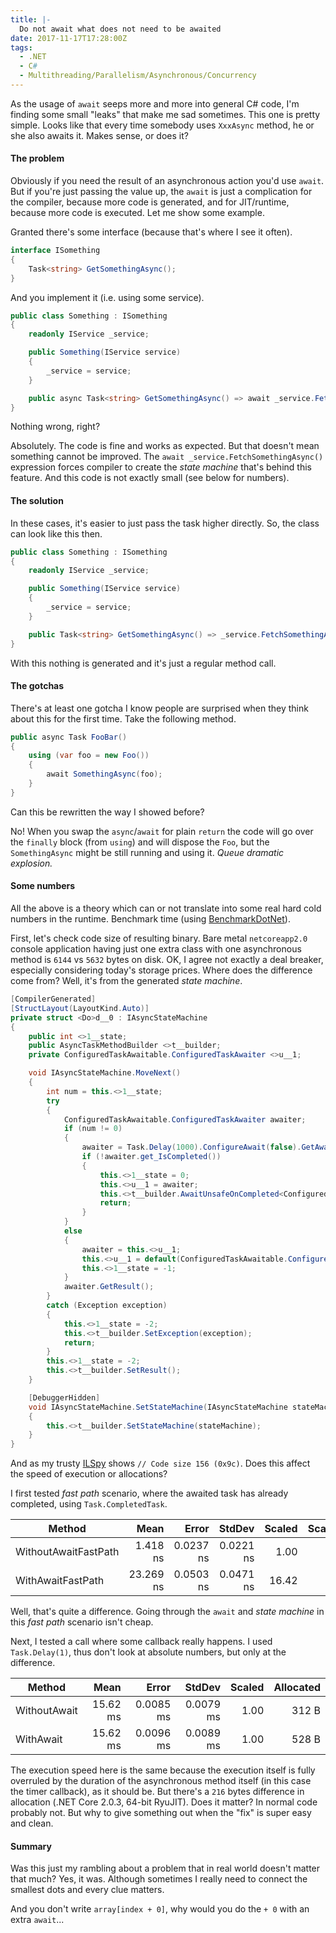 ```yaml
---
title: |-
  Do not await what does not need to be awaited
date: 2017-11-17T17:28:00Z
tags:
  - .NET
  - C#
  - Multithreading/Parallelism/Asynchronous/Concurrency
---
```

As the usage of `await` seeps more and more into general C# code, I'm finding some small "leaks" that make me sad sometimes. This one is pretty simple. Looks like that every time somebody uses `XxxAsync` method, he or she also awaits it. Makes sense, or does it?

<!-- excerpt -->

#### The problem

Obviously if you need the result of an asynchronous action you'd use `await`. But if you're just passing the value up, the `await` is just a complication for the compiler, because more code is generated, and for JIT/runtime, because more code is executed. Let me show some example.

Granted there's some interface (because that's where I see it often).

```csharp
interface ISomething
{
	Task<string> GetSomethingAsync();
}
```

And you implement it (i.e. using some service).

```csharp
public class Something : ISomething
{
	readonly IService _service;

	public Something(IService service)
	{
		_service = service;
	}

	public async Task<string> GetSomethingAsync() => await _service.FetchSomethingAsync();
}
```

Nothing wrong, right?

Absolutely. The code is fine and works as expected. But that doesn't mean something cannot be improved. The `await _service.FetchSomethingAsync()` expression forces compiler to create the _state machine_ that's behind this feature. And this code is not exactly small (see below for numbers).

#### The solution

In these cases, it's easier to just pass the task higher directly. So, the class can look like this then.

```csharp
public class Something : ISomething
{
	readonly IService _service;

	public Something(IService service)
	{
		_service = service;
	}

	public Task<string> GetSomethingAsync() => _service.FetchSomethingAsync();
}
```

With this nothing is generated and it's just a regular method call.

#### The gotchas

There's at least one gotcha I know people are surprised when they think about this for the first time. Take the following method.

```csharp
public async Task FooBar()
{
	using (var foo = new Foo())
	{
		await SomethingAsync(foo);
	}
}
```

Can this be rewritten the way I showed before?

No! When you swap the `async`/`await` for plain `return` the code will go over the `finally` block (from `using`) and will dispose the `Foo`, but the `SomethingAsync` might be still running and using it. _Queue dramatic explosion._

#### Some numbers

All the above is a theory which can or not translate into some real hard cold numbers in the runtime. Benchmark time (using [BenchmarkDotNet][1]).

First, let's check code size of resulting binary. Bare metal `netcoreapp2.0` console application having just one extra class with one asynchronous method is `6144` vs `5632` bytes on disk. OK, I agree not exactly a deal breaker, especially considering today's storage prices. Where does the difference come from? Well, it's from the generated _state machine_.

```csharp
[CompilerGenerated]
[StructLayout(LayoutKind.Auto)]
private struct <Do>d__0 : IAsyncStateMachine
{
	public int <>1__state;
	public AsyncTaskMethodBuilder <>t__builder;
	private ConfiguredTaskAwaitable.ConfiguredTaskAwaiter <>u__1;

	void IAsyncStateMachine.MoveNext()
	{
		int num = this.<>1__state;
		try
		{
			ConfiguredTaskAwaitable.ConfiguredTaskAwaiter awaiter;
			if (num != 0)
			{
				awaiter = Task.Delay(1000).ConfigureAwait(false).GetAwaiter();
				if (!awaiter.get_IsCompleted())
				{
					this.<>1__state = 0;
					this.<>u__1 = awaiter;
					this.<>t__builder.AwaitUnsafeOnCompleted<ConfiguredTaskAwaitable.ConfiguredTaskAwaiter, Test.<Do>d__0>(ref awaiter, ref this);
					return;
				}
			}
			else
			{
				awaiter = this.<>u__1;
				this.<>u__1 = default(ConfiguredTaskAwaitable.ConfiguredTaskAwaiter);
				this.<>1__state = -1;
			}
			awaiter.GetResult();
		}
		catch (Exception exception)
		{
			this.<>1__state = -2;
			this.<>t__builder.SetException(exception);
			return;
		}
		this.<>1__state = -2;
		this.<>t__builder.SetResult();
	}

	[DebuggerHidden]
	void IAsyncStateMachine.SetStateMachine(IAsyncStateMachine stateMachine)
	{
		this.<>t__builder.SetStateMachine(stateMachine);
	}
}
```

And as my trusty [ILSpy][2] shows `// Code size 156 (0x9c)`. Does this affect the speed of execution or allocations?

I first tested _fast path_ scenario, where the awaited task has already completed, using `Task.CompletedTask`.

|               Method |      Mean |     Error |    StdDev | Scaled | ScaledSD | Allocated |
|--------------------- |----------:|----------:|----------:|-------:|---------:|----------:|
| WithoutAwaitFastPath |  1.418 ns | 0.0237 ns | 0.0221 ns |   1.00 |     0.00 |       0 B |
|    WithAwaitFastPath | 23.269 ns | 0.0503 ns | 0.0471 ns |  16.42 |     0.25 |       0 B |

Well, that's quite a difference. Going through the `await` and _state machine_ in this _fast path_ scenario isn't cheap.

Next, I tested a call where some callback really happens. I used `Task.Delay(1)`, thus don't look at absolute numbers, but only at the difference.

|       Method |     Mean |     Error |    StdDev | Scaled | Allocated |
|------------- |---------:|----------:|----------:|-------:|----------:|
| WithoutAwait | 15.62 ms | 0.0085 ms | 0.0079 ms |   1.00 |     312 B |
|    WithAwait | 15.62 ms | 0.0096 ms | 0.0089 ms |   1.00 |     528 B |

The execution speed here is the same because the execution itself is fully overruled by the duration of the asynchronous method itself (in this case the timer callback), as it should be. But there's a `216` bytes difference in allocation (.NET Core 2.0.3, 64-bit RyuJIT). Does it matter? In normal code probably not. But why to give something out when the "fix" is super easy and clean.

#### Summary

Was this just my rambling about a problem that in real world doesn't matter that much? Yes, it was. Although sometimes I really need to connect the smallest dots and every clue matters.

And you don't write `array[index + 0]`, why would you do the `+ 0` with an extra `await`...

[1]: http://benchmarkdotnet.org/
[2]: http://ilspy.net/

